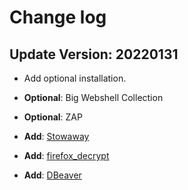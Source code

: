 # Change log

## Update Version: 20220131

+ Add optional installation.

+ **Optional**: Big Webshell Collection

+ **Optional**: ZAP

+ **Add**: [Stowaway](https://github.com/ph4ntonn/Stowaway)

+ **Add**: [firefox_decrypt](https://github.com/unode/firefox_decrypt)

+ **Add**: [DBeaver](https://dbeaver.io/download/)


